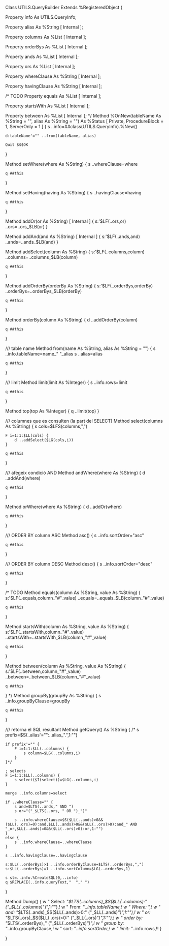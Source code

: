 
Class UTILS.QueryBuilder Extends %RegisteredObject
{

Property info As UTILS.QueryInfo;

Property alias As %String [ Internal ];

Property columns As %List [ Internal ];

Property orderBys As %List [ Internal ];

Property ands As %List [ Internal ];

Property ors As %List [ Internal ];

Property whereClause As %String [ Internal ];

Property havingClause As %String [ Internal ];

/*
 TODO
Property equals As %List [ Internal ];

Property startsWith As %List [ Internal ];

Property between As %List [ Internal ];
*/
Method %OnNew(tableName As %String = "", alias As %String = "") As %Status [ Private, ProcedureBlock = 1, ServerOnly = 1 ]
{
	s ..info=##class(UTILS.QueryInfo).%New() 
	
	d:tableName'="" ..from(tableName, alias)
	
	Quit $$$OK
}

Method setWhere(where As %String)
{
	s ..whereClause=where
	
	q ##this
}

Method setHaving(having As %String)
{
	s ..havingClause=having
	
	q ##this
}

Method addOr(or As %String) [ Internal ]
{
	s:'$LF(..ors,or) ..ors=..ors_$LB(or)
}

Method addAnd(and As %String) [ Internal ]
{
	s:'$LF(..ands,and) ..ands=..ands_$LB(and)
}

Method addSelect(column As %String)
{
	s:'$LF(..columns,column) ..columns=..columns_$LB(column)	
	
	q ##this
}

Method addOrderBy(orderBy As %String)
{
	s:'$LF(..orderBys,orderBy) ..orderBys=..orderBys_$LB(orderBy)
	
	q ##this
}

Method orderBy(column As %String)
{
	d ..addOrderBy(column)
	
	q ##this
}

/// table name
Method from(name As %String, alias As %String = "")
{
	s ..info.tableName=name_" "_alias
	s ..alias=alias
	
	q ##this
}

/// limit
Method limit(limit As %Integer)
{
	s ..info.rows=limit
	
	q ##this
}

Method top(top As %Integer)
{
	q ..limit(top)
}

/// columnes que es consulten (la part del SELECT)
Method select(columns As %String)
{
	s cols=$LFS(columns,",")
	
	F i=1:1:$LL(cols) {
		d ..addSelect($LG(cols,i))
	}
	
	q ##this
}

/// afegeix condició AND
Method andWhere(where As %String)
{
	d ..addAnd(where)
	
	q ##this
}

Method orWhere(where As %String)
{
	d ..addOr(where)
	
	q ##this
}

/// ORDER BY column ASC
Method asc()
{
	s ..info.sortOrder="asc"
	
	q ##this
}

/// ORDER BY column DESC
Method desc()
{
	s ..info.sortOrder="desc"
	
	q ##this
}

/* TODO
Method equals(column As %String, value As %String)
{
	s:'$LF(..equals,column_"#"_value) ..equals=..equals_$LB(column_"#"_value)
	
	q ##this
}

Method startsWith(column As %String, value As %String)
{
	s:'$LF(..startsWith,column_"#"_value) ..startsWith=..startsWith_$LB(column_"#"_value)
	
	q ##this
}


Method between(column As %String, value As %String)
{
	s:'$LF(..between,column_"#"_value) ..between=..between_$LB(column_"#"_value)
	
	q ##this
}
*/
Method groupBy(groupBy As %String)
{
	s ..info.groupByClause=groupBy
	
	q ##this
}

/// retorna el SQL resultant
Method getQuery() As %String
{
	/*
	s prefix=$S(..alias'="":..alias_".",1:"")
	
	if prefix'="" {
		F i=1:1:$LL(..columns) {
			s column=$LG(..columns,i)	
		}	
	}*/
		
	; selects	
	F i=1:1:$LL(..columns) {
		s select($I(select))=$LG(..columns,i)	
	}
	
	merge ..info.columns=select
	
	if ..whereClause="" {
		s and=$LTS(..ands," AND ")
		s or="("_$LTS(..ors, " OR ")_")"	
	
		s ..info.whereClause=$S($LL(..ands)>0&&($LL(..ors)=0):and,$LL(..ands)>0&&($LL(..ors)>0):and_" AND "_or,$LL(..ands)=0&&($LL(..ors)>0):or,1:"")
	}
	else {
		s ..info.whereClause=..whereClause	
	}
		
	s ..info.havingClause=..havingClause	
			
	s:$LL(..orderBys)>1 ..info.orderByClause=$LTS(..orderBys,",")
	s:$LL(..orderBys)=1 ..info.sortColumn=$LG(..orderBys,1)
	
	s st=..info.%CreateSQL(0,..info)
	q $REPLACE(..info.queryText,"  "," ")
}

Method Dump()
{
	w "   Select: "_$LTS(..columns)_$S($LL(..columns):" ("_$LL(..columns)_")",1:""),!
	w "     From: "_..info.tableName,!
	w "    Where: ",!
	w "      and: "_$LTS(..ands)_$S($LL(..ands)>0:" ("_$LL(..ands)_")",1:""),!
	w "       or: "_$LTS(..ors)_$S($LL(..ors)>0:" ("_$LL(..ors)_")",1:""),!
	w " order by: "_$LTS(..orderBys)_" ("_$LL(..orderBys)_")",!
	w " group by: "_..info.groupByClause,!
	w "     sort: "_..info.sortOrder,!
	w "    limit: "_..info.rows,!!
}

}
